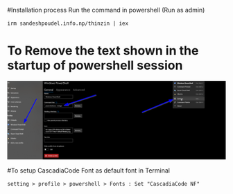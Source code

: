 #Installation process
Run the command in powershell (Run as admin)

```
irm sandeshpoudel.info.np/thinzin | iex
```
# To Remove the text shown in the startup of powershell session
![To Remove the text shown in the startup of powershell session](https://github.com/iisandeshpoudel/Powershell-Modification/blob/main/misc/remove%20watermark.png?raw=true)

#To setup CascadiaCode Font as default font in Terminal
```
setting > profile > powershell > Fonts : Set "CascadiaCode NF"
```
